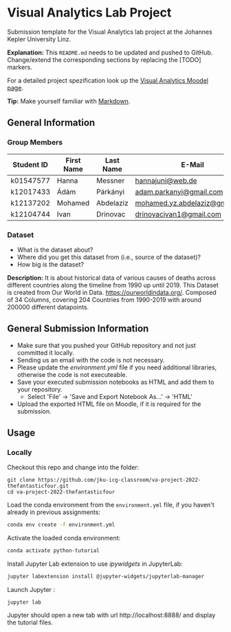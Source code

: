 # Visual Analytics Lab Project
Submission template for the Visual Analytics lab project at the Johannes Kepler University Linz.

**Explanation:**
This `README.md` needs to be updated and pushed to GitHub.
Change/extend the corresponding sections by replacing the [TODO] markers.

For a detailed project spezification look up the [Visual Analytics Moodel page](https://moodle.jku.at/jku/course/view.php?id=20471).

**Tip:** Make yourself familiar with [Markdown](https://github.com/adam-p/markdown-here/wiki/Markdown-Cheatsheet).

## General Information

### Group Members

| Student ID    | First Name  | Last Name      | E-Mail             | Workload [%]  |
| --------------|-------------|----------------|--------------------|---------------|
| k01547577     | Hanna      | Messner         |hannajuni@web.de                |10%|
| k12017433     | Ádám       | Párkányi        |adam.parkanyi@gmail.com         | 0%|
| k12137202     | Mohamed    | Abdelaziz       |mohamed.yz.abdelaziz@gmail.com  |70%|
| k12104744     | Ivan       | Drinovac        |drinovacivan1@gmail.com         |20%|

### Dataset

* What is the dataset about?
* Where did you get this dataset from (i.e., source of the dataset)?
* How big is the dataset?

**Description:**
It is about historical data of various causes of deaths across different countries along the timeline from 1990 up until 2019.
This Dataset is created from Our World in Data. https://ourworldindata.org/. Composed of 34 Columns, covering 204 Countries from 1990-2019 with around 200000 different datapoints.


## General Submission Information

* Make sure that you pushed your GitHub repository and not just committed it locally.
* Sending us an email with the code is not necessary.
* Please update the *environment.yml* file if you need additional libraries, otherwise the code is not executeable.
* Save your executed submission notebooks as HTML and add them to your repository.  
  * Select 'File' -> 'Save and Export Notebook As...' -> 'HTML'
* Upload the exported HTML file on Moodle, if it is required for the submission.

## Usage

### Locally
Checkout this repo and change into the folder:

```shell
git clone https://github.com/jku-icg-classroom/va-project-2022-thefantasticfour.git
cd va-project-2022-thefantasticfour
```

Load the conda environment from the `environment.yml` file, if you haven't already in previous assignments:

```sh
conda env create -f environment.yml
```

Activate the loaded conda environment:

```sh
conda activate python-tutorial
```

Install Jupyter Lab extension to use *ipywidgets* in JupyterLab:

```sh
jupyter labextension install @jupyter-widgets/jupyterlab-manager
```

Launch Jupyter :

```shell
jupyter lab
```

Jupyter should open a new tab with url http://localhost:8888/ and display the tutorial files.



